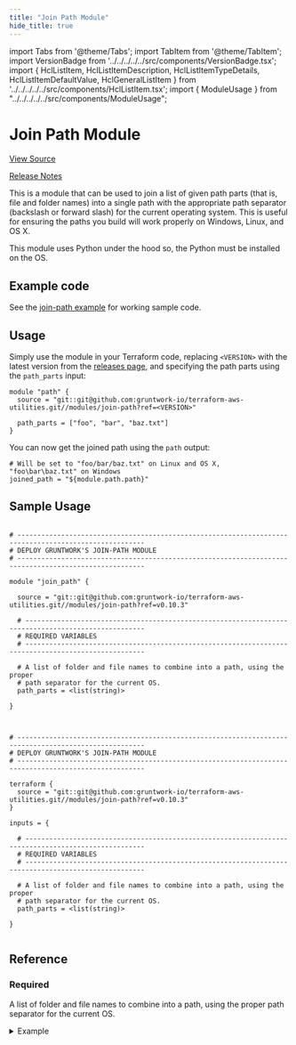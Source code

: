 ```yaml
---
title: "Join Path Module"
hide_title: true
---
```


import Tabs from '@theme/Tabs';
import TabItem from '@theme/TabItem';
import VersionBadge from '../../../../../src/components/VersionBadge.tsx';
import { HclListItem, HclListItemDescription, HclListItemTypeDetails, HclListItemDefaultValue, HclGeneralListItem } from '../../../../../src/components/HclListItem.tsx';
import { ModuleUsage } from "../../../../../src/components/ModuleUsage";

<VersionBadge repoTitle="Terraform Utility Modules" version="0.10.3" lastModifiedVersion="0.9.6"/>

# Join Path Module

<a href="https://github.com/gruntwork-io/terraform-aws-utilities/tree/v0.10.3/modules/join-path" className="link-button" title="View the source code for this module in GitHub.">View Source</a>

<a href="https://github.com/gruntwork-io/terraform-aws-utilities/releases/tag/v0.9.6" className="link-button" title="Release notes for only versions which impacted this module.">Release Notes</a>

This is a module that can be used to join a list of given path parts (that is, file and folder names) into a single
path with the appropriate path separator (backslash or forward slash) for the current operating system. This is useful
for ensuring the paths you build will work properly on Windows, Linux, and OS X.

This module uses Python under the hood so, the Python must be installed on the OS.

## Example code

See the [join-path example](https://github.com/gruntwork-io/terraform-aws-utilities/tree/v0.10.3/examples/join-path) for working sample code.

## Usage

Simply use the module in your Terraform code, replacing `<VERSION>` with the latest version from the [releases
page](https://github.com/gruntwork-io/terraform-aws-utilities/releases), and specifying the path parts using the
`path_parts` input:

```hcl
module "path" {
  source = "git::git@github.com:gruntwork-io/terraform-aws-utilities.git//modules/join-path?ref=<VERSION>"
  
  path_parts = ["foo", "bar", "baz.txt"]
}
```

You can now get the joined path using the `path` output:

```hcl
# Will be set to "foo/bar/baz.txt" on Linux and OS X, "foo\bar\baz.txt" on Windows
joined_path = "${module.path.path}" 
```

## Sample Usage

<Tabs>
<TabItem value="terraform" label="Terraform" default>

```hcl title="main.tf"

# ------------------------------------------------------------------------------------------------------
# DEPLOY GRUNTWORK'S JOIN-PATH MODULE
# ------------------------------------------------------------------------------------------------------

module "join_path" {

  source = "git::git@github.com:gruntwork-io/terraform-aws-utilities.git//modules/join-path?ref=v0.10.3"

  # ----------------------------------------------------------------------------------------------------
  # REQUIRED VARIABLES
  # ----------------------------------------------------------------------------------------------------

  # A list of folder and file names to combine into a path, using the proper
  # path separator for the current OS.
  path_parts = <list(string)>

}


```

</TabItem>
<TabItem value="terragrunt" label="Terragrunt" default>

```hcl title="terragrunt.hcl"

# ------------------------------------------------------------------------------------------------------
# DEPLOY GRUNTWORK'S JOIN-PATH MODULE
# ------------------------------------------------------------------------------------------------------

terraform {
  source = "git::git@github.com:gruntwork-io/terraform-aws-utilities.git//modules/join-path?ref=v0.10.3"
}

inputs = {

  # ----------------------------------------------------------------------------------------------------
  # REQUIRED VARIABLES
  # ----------------------------------------------------------------------------------------------------

  # A list of folder and file names to combine into a path, using the proper
  # path separator for the current OS.
  path_parts = <list(string)>

}


```

</TabItem>
</Tabs>




## Reference

<Tabs>
<TabItem value="inputs" label="Inputs" default>

### Required

<HclListItem name="path_parts" requirement="required" type="list(string)">
<HclListItemDescription>

A list of folder and file names to combine into a path, using the proper path separator for the current OS.

</HclListItemDescription>
<HclGeneralListItem title="Examples">
<details>
  <summary>Example</summary>


```hcl
   path_parts = ["foo", "bar", "baz.txt"] => outputs "foo/bar/baz.txt" on Linux

```
</details>

</HclGeneralListItem>
</HclListItem>

</TabItem>
<TabItem value="outputs" label="Outputs">

<HclListItem name="path">
</HclListItem>

</TabItem>
</Tabs>


<!-- ##DOCS-SOURCER-START
{
  "originalSources": [
    "https://github.com/gruntwork-io/terraform-aws-utilities/tree/v0.10.3/modules/join-path/readme.md",
    "https://github.com/gruntwork-io/terraform-aws-utilities/tree/v0.10.3/modules/join-path/variables.tf",
    "https://github.com/gruntwork-io/terraform-aws-utilities/tree/v0.10.3/modules/join-path/outputs.tf"
  ],
  "sourcePlugin": "module-catalog-api",
  "hash": "7d6f921ecca19429b5f937688a554397"
}
##DOCS-SOURCER-END -->
